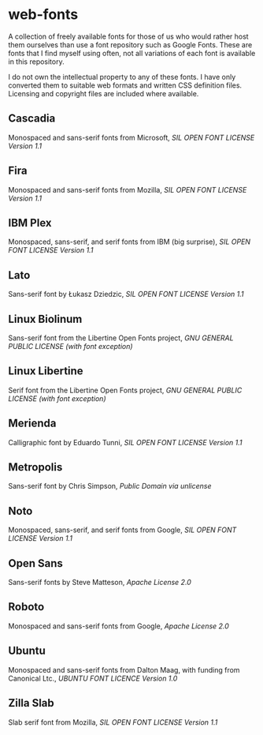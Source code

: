 # web-fonts

A collection of freely available fonts for those of us who would rather host them ourselves than use a font repository such as Google Fonts. These are fonts that I find myself using often, not all variations of each font is available in this repository.

I do not own the intellectual property to any of these fonts. I have only converted them to suitable web formats and written CSS definition files. Licensing and copyright files are included where available.

## Cascadia

Monospaced and sans-serif fonts from Microsoft, *SIL OPEN FONT LICENSE Version 1.1*

## Fira

Monospaced and sans-serif fonts from Mozilla, *SIL OPEN FONT LICENSE Version 1.1*

## IBM Plex

Monospaced, sans-serif, and serif fonts from IBM (big surprise), *SIL OPEN FONT LICENSE Version 1.1*

## Lato

Sans-serif font by Łukasz Dziedzic, *SIL OPEN FONT LICENSE Version 1.1*

## Linux Biolinum

Sans-serif font from the Libertine Open Fonts project, *GNU GENERAL PUBLIC LICENSE (with font exception)*

## Linux Libertine

Serif font from the Libertine Open Fonts project, *GNU GENERAL PUBLIC LICENSE (with font exception)*

## Merienda

Calligraphic font by Eduardo Tunni, *SIL OPEN FONT LICENSE Version 1.1*

## Metropolis

Sans-serif font by Chris Simpson, *Public Domain via unlicense*

## Noto

Monospaced, sans-serif, and serif fonts from Google, *SIL OPEN FONT LICENSE Version 1.1*

## Open Sans

Sans-serif fonts by Steve Matteson, *Apache License 2.0*

## Roboto

Monospaced and sans-serif fonts from Google, *Apache License 2.0*

## Ubuntu

Monospaced and sans-serif fonts from Dalton Maag, with funding from Canonical Ltc., *UBUNTU FONT LICENCE Version 1.0*

## Zilla Slab

Slab serif font from Mozilla, *SIL OPEN FONT LICENSE Version 1.1*
